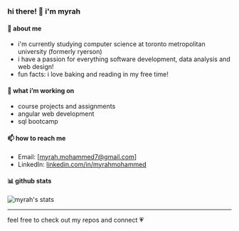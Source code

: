 ### hi there! 👋 i'm myrah

#### 🌷 about me  
- i'm currently studying computer science at toronto metropolitan university (formerly ryerson)
- i have a passion for everything software development, data analysis and web design!
- fun facts: i love baking and reading in my free time! 

#### 🌱 what i’m working on  
- course projects and assignments  
- angular web development
- sql bootcamp

#### 📫 how to reach me  
- Email: [myrah.mohammed7@gmail.com]  
- LinkedIn: [linkedin.com/in/myrahmohammed](https://www.linkedin.com/in/myrah-m-68014b166/)  

#### 📊 github stats  
![myrah's stats](https://github-readme-stats.vercel.app/api?username=myrahm&show_icons=true&theme=tokyonight)  

---

feel free to check out my repos and connect 💗
